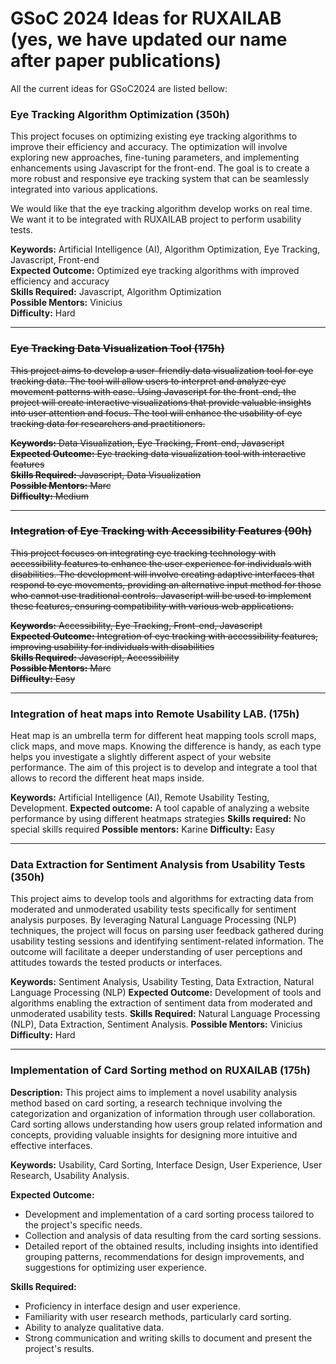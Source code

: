 # GSoC 2024 Ideas for RUXAILAB (yes, we have updated our name after paper publications)

All the current ideas for GSoC2024 are listed bellow:

### Eye Tracking Algorithm Optimization (350h)
This project focuses on optimizing existing eye tracking algorithms to improve their efficiency and accuracy. The optimization will involve exploring new approaches, fine-tuning parameters, and implementing enhancements using Javascript for the front-end. The goal is to create a more robust and responsive eye tracking system that can be seamlessly integrated into various applications.

We would like that the eye tracking algorithm develop works on real time. We want it to be integrated with RUXAILAB project to perform usability tests.

**Keywords:** Artificial Intelligence (AI), Algorithm Optimization, Eye Tracking, Javascript, Front-end  
**Expected Outcome:** Optimized eye tracking algorithms with improved efficiency and accuracy  
**Skills Required:** Javascript, Algorithm Optimization  
**Possible Mentors:** Vinicius  
**Difficulty:** Hard

---


### ~~Eye Tracking Data Visualization Tool (175h)~~
~~This project aims to develop a user-friendly data visualization tool for eye tracking data. The tool will allow users to interpret and analyze eye movement patterns with ease. Using Javascript for the front-end, the project will create interactive visualizations that provide valuable insights into user attention and focus. The tool will enhance the usability of eye tracking data for researchers and practitioners.~~

~~**Keywords:** Data Visualization, Eye Tracking, Front-end, Javascript  
**Expected Outcome:** Eye tracking data visualization tool with interactive features  
**Skills Required:** Javascript, Data Visualization  
**Possible Mentors:** Marc  
**Difficulty:** Medium~~

---

### ~~Integration of Eye Tracking with Accessibility Features (90h)~~
~~This project focuses on integrating eye tracking technology with accessibility features to enhance the user experience for individuals with disabilities. The development will involve creating adaptive interfaces that respond to eye movements, providing an alternative input method for those who cannot use traditional controls. Javascript will be used to implement these features, ensuring compatibility with various web applications.~~

~~**Keywords:** Accessibility, Eye Tracking, Front-end, Javascript  
**Expected Outcome:** Integration of eye tracking with accessibility features, improving usability for individuals with disabilities  
**Skills Required:** Javascript, Accessibility  
**Possible Mentors:** Marc  
**Difficulty:** Easy~~

---

### Integration of heat maps into Remote Usability LAB. (175h)
Heat map is an umbrella term for different heat mapping tools scroll maps, click maps, and move maps. Knowing the difference is handy, as each type helps you investigate a slightly different aspect of your website performance.
The aim of this project is to develop and integrate a tool that allows to record the different heat maps inside.

**Keywords:** Artificial Intelligence (AI), Remote Usability Testing, Development.
**Expected outcome:** A tool capable of analyzing a website performance by using different heatmaps strategies
**Skills required:** No special skills required
**Possible mentors:** Karine
**Difficulty:** Easy

---

### Data Extraction for Sentiment Analysis from Usability Tests (350h)
This project aims to develop tools and algorithms for extracting data from moderated and unmoderated usability tests specifically for sentiment analysis purposes. By leveraging Natural Language Processing (NLP) techniques, the project will focus on parsing user feedback gathered during usability testing sessions and identifying sentiment-related information. The outcome will facilitate a deeper understanding of user perceptions and attitudes towards the tested products or interfaces.

**Keywords:** Sentiment Analysis, Usability Testing, Data Extraction, Natural Language Processing (NLP)
**Expected Outcome:** Development of tools and algorithms enabling the extraction of sentiment data from moderated and unmoderated usability tests.
**Skills Required:** Natural Language Processing (NLP), Data Extraction, Sentiment Analysis.
**Possible Mentors:** Vinicius
**Difficulty:** Hard

---

### Implementation of Card Sorting method on RUXAILAB (175h)

**Description:**
This project aims to implement a novel usability analysis method based on card sorting, a research technique involving the categorization and organization of information through user collaboration. Card sorting allows understanding how users group related information and concepts, providing valuable insights for designing more intuitive and effective interfaces.

**Keywords:**
Usability, Card Sorting, Interface Design, User Experience, User Research, Usability Analysis.

**Expected Outcome:**
- Development and implementation of a card sorting process tailored to the project's specific needs.
- Collection and analysis of data resulting from the card sorting sessions.
- Detailed report of the obtained results, including insights into identified grouping patterns, recommendations for design improvements, and suggestions for optimizing user experience.

**Skills Required:**
- Proficiency in interface design and user experience.
- Familiarity with user research methods, particularly card sorting.
- Ability to analyze qualitative data.
- Strong communication and writing skills to document and present the project's results.

